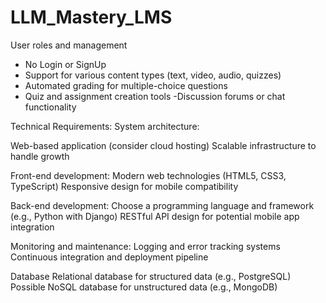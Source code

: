 # LLM_Mastery_LMS

User roles and management
- No Login or SignUp
- Support for various content types (text, video, audio, quizzes)
- Automated grading for multiple-choice questions
- Quiz and assignment creation tools
-Discussion forums or chat functionality

Technical Requirements: 
System architecture:

Web-based application (consider cloud hosting)
Scalable infrastructure to handle growth

Front-end development:
Modern web technologies (HTML5, CSS3, TypeScript)
Responsive design for mobile compatibility

Back-end development:
Choose a programming language and framework (e.g., Python with Django)
RESTful API design for potential mobile app integration

Monitoring and maintenance:
Logging and error tracking systems
Continuous integration and deployment pipeline 

Database
Relational database for structured data (e.g., PostgreSQL)
Possible NoSQL database for unstructured data (e.g., MongoDB)
